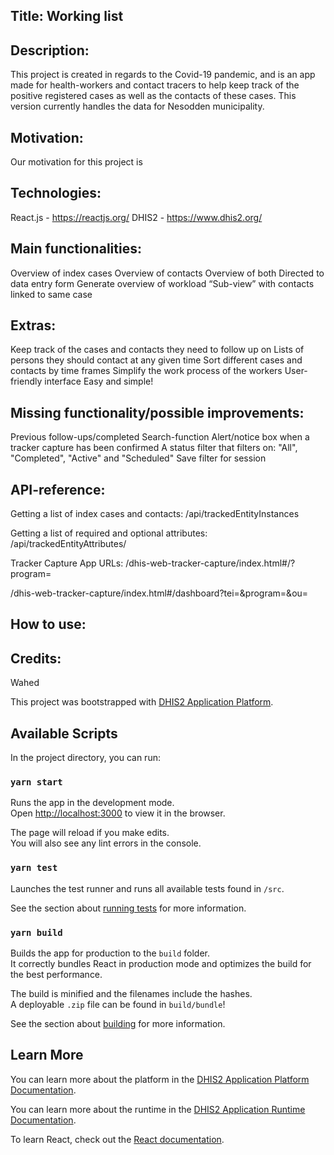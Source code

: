 ## Title: Working list 

## Description: 
This project is created in regards to the Covid-19 pandemic, and is an app made for health-workers and contact tracers to help keep track of the positive registered cases as well as the contacts of these cases. This version currently handles the data for Nesodden municipality. 

## Motivation: 
Our motivation for this project is 

## Technologies: 
React.js - https://reactjs.org/
DHIS2 - https://www.dhis2.org/

## Main functionalities:  
Overview of index cases 
Overview of contacts
Overview of both
Directed to data entry form 
Generate overview of workload
“Sub-view” with contacts linked to same case

## Extras: 
Keep track of the cases and contacts they need to follow up on
Lists of persons they should contact at any given time
Sort different cases and contacts by time frames
Simplify the work process of the workers 
User-friendly interface 
Easy and simple! 

## Missing functionality/possible improvements: 
Previous follow-ups/completed 
Search-function
Alert/notice box when a tracker capture has been confirmed
A status filter that filters on: "All", "Completed", "Active" and "Scheduled" 
Save filter for session 

## API-reference: 
Getting a list of index cases and contacts:
/api/trackedEntityInstances

Getting a list of required and optional attributes:
/api/trackedEntityAttributes/

Tracker Capture App URLs: 
/dhis-web-tracker-capture/index.html#/?program=<programId>

/dhis-web-tracker-capture/index.html#/dashboard?tei=<trackedEntityInstanceId>&program=<programId>&ou=<organisationUnitId>

## How to use: 

## Credits: 
Wahed 

This project was bootstrapped with [DHIS2 Application Platform](https://github.com/dhis2/app-platform).

## Available Scripts

In the project directory, you can run:

### `yarn start`

Runs the app in the development mode.<br />
Open [http://localhost:3000](http://localhost:3000) to view it in the browser.

The page will reload if you make edits.<br />
You will also see any lint errors in the console.

### `yarn test`

Launches the test runner and runs all available tests found in `/src`.<br />

See the section about [running tests](https://platform.dhis2.nu/#/scripts/test) for more information.

### `yarn build`

Builds the app for production to the `build` folder.<br />
It correctly bundles React in production mode and optimizes the build for the best performance.

The build is minified and the filenames include the hashes.<br />
A deployable `.zip` file can be found in `build/bundle`!

See the section about [building](https://platform.dhis2.nu/#/scripts/build) for more information.

## Learn More

You can learn more about the platform in the [DHIS2 Application Platform Documentation](https://platform.dhis2.nu/).

You can learn more about the runtime in the [DHIS2 Application Runtime Documentation](https://runtime.dhis2.nu/).

To learn React, check out the [React documentation](https://reactjs.org/).
